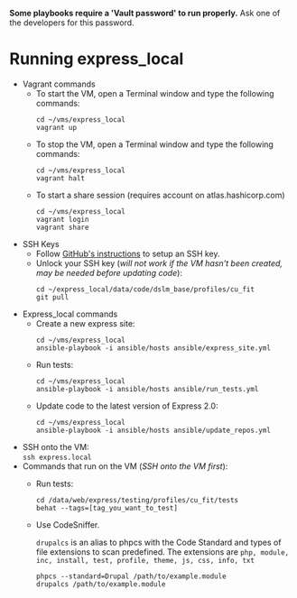 **Some playbooks require a 'Vault password' to run properly.** Ask one of the developers for this password.

# Running express_local
* Vagrant commands
  * To start the VM, open a Terminal window and type the following commands:  
    ```
    cd ~/vms/express_local
    vagrant up

    ```
  * To stop the VM, open a Terminal window and type the following commands:  
    ```
    cd ~/vms/express_local
    vagrant halt

    ```
  * To start a share session (requires account on atlas.hashicorp.com)
    ```
    cd ~/vms/express_local
    vagrant login
    vagrant share

    ```
* SSH Keys
  * Follow [GitHub's instructions](https://help.github.com/articles/generating-ssh-keys/) to setup an SSH key.
  * Unlock your SSH key (_will not work if the VM hasn't been created, may be needed before updating code_):  
    ```
    cd ~/express_local/data/code/dslm_base/profiles/cu_fit  
    git pull

    ```
* Express_local commands
  * Create a new express site:  
    ```
    cd ~/vms/express_local  
    ansible-playbook -i ansible/hosts ansible/express_site.yml

    ```
  * Run tests:  
    ```
    cd ~/vms/express_local  
    ansible-playbook -i ansible/hosts ansible/run_tests.yml

    ```
  * Update code to the latest version of Express 2.0:  
    ```
    cd ~/vms/express_local  
    ansible-playbook -i ansible/hosts ansible/update_repos.yml

    ```
* SSH onto the VM:  
  `ssh express.local`
* Commands that run on the VM (_SSH onto the VM first_):
  * Run tests:
    ```
    cd /data/web/express/testing/profiles/cu_fit/tests  
    behat --tags=[tag_you_want_to_test]

    ```
  * Use CodeSniffer.

    `drupalcs` is an alias to phpcs with the Code Standard and types of file extensions to scan predefined. The extensions are `php, module, inc, install, test, profile, theme, js, css, info, txt`
    ```
    phpcs --standard=Drupal /path/to/example.module
    drupalcs /path/to/example.module

    ```
